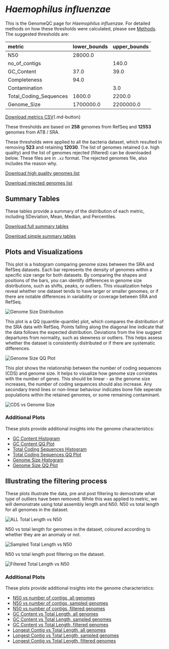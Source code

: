 # *Haemophilus influenzae*

This is the GenomeQC page for *Haemophilus influenzae*. For detailed methods on how these thresholds were calculated, please see [Methods](../../methods.md).
The suggested thresholds are: 

| metric                 | lower_bounds   | upper_bounds   |
|:-----------------------|:---------------|:---------------|
| N50                    | 28000.0        |                |
| no_of_contigs          |                | 140.0          |
| GC_Content             | 37.0           | 39.0           |
| Completeness           | 94.0           |                |
| Contamination          |                | 3.0            |
| Total_Coding_Sequences | 1600.0         | 2200.0         |
| Genome_Size            | 1700000.0      | 2200000.0      |

[Download metrics CSV](Haemophilus_influenzae_metrics.csv){.md-button}


These thresholds are based on **258** genomes from RefSeq and **12553** genomes from ATB / SRA.

These thresholds were applied to all the bacteria dataset, which resulted in removing **523** and retaining **12030**.
The list of genomes retained (i.e. high quality) and the list of genomes rejected (filtered) can be downloaded below. These files are in `.xz` format. The rejected genomes file, also includes the reason why.

[Download high quality genomes list](Haemophilus_influenzae_high_quality_genomes.csv.xz)


[Download rejected genomes list](Haemophilus_influenzae_filtered_out_genomes.csv.xz)



## Summary Tables
These tables provide a summary of the distribution of each metric, including SDeviation, Mean, Median, and Percentiles.

[Download full summary tables](summary.csv)

[Download simple summary tables](selected_summary.csv)

## Plots and Visualizations

This plot is a histogram comparing genome sizes between the SRA and RefSeq datasets. Each bar represents the density of genomes within a specific size range for both datasets. By comparing the shapes and positions of the bars, you can identify differences in genome size distributions, such as shifts, peaks, or outliers. This visualization helps reveal whether one dataset tends to have larger or smaller genomes, or if there are notable differences in variability or coverage between SRA and RefSeq.

![Genome Size Distribution](Genome_Size_refseq_histogram_kde.png)

This plot is a QQ (quantile-quantile) plot, which compares the distribution of the SRA data with RefSeq. Points falling along the diagonal line indicate that the data follows the expected distribution. Deviations from the line suggest departures from normality, such as skewness or outliers. This helps assess whether the dataset is consistently distributed or if there are systematic differences.

![Genome Size QQ Plot](Genome_Size_refseq_qqplot.png)

This plot shows the relationship between the number of coding sequences (CDS) and genome size. It helps to visualize how genome size correlates with the number of genes. This should be linear - as the genome size increases, the number of coding sequences should also increase. Any secondary trend lines or non-linear behaviour indicates bone fide seperate populations within the retained genomes, or some remaining contaminant. 

![CDS vs Genome Size](Haemophilus_influenzae_CDS_vs_Genome_Size.png)

### Additional Plots

These plots provide additional insights into the genome characteristics:

- [GC Content Histogram](GC_Content_refseq_histogram_kde.png)
- [GC Content QQ Plot](GC_Content_refseq_qqplot.png)
- [Total Coding Sequences Histogram](Total_Coding_Sequences_refseq_histogram_kde.png)
- [Total Coding Sequences QQ Plot](Total_Coding_Sequences_refseq_qqplot.png)
- [Genome Size Histogram](Genome_Size_refseq_histogram_kde.png)
- [Genome Size QQ Plot](Genome_Size_refseq_qqplot.png)
## Illustrating the filtering process
These plots illustrate the data, pre and post filtering to demostrate what type of outliers have been removed. While this was applied to metric, we will demonstrate using total assembly length and N50.
N50 vs total length for all genomes in the dataset.

![ALL Total Length vs N50](Haemophilus_influenzae_all_total_length_N50.png)

N50 vs total length for genomes in the dataset, coloured according to whether they are an anomaly or not.

![Sampled Total Length vs N50](Haemophilus_influenzae_sample_total_length_N50.png)

N50 vs total length post filtering on the dataset.

![Filtered Total Length vs N50](Haemophilus_influenzae_filt_total_length_N50.png)

### Additional Plots

These plots provide additional insights into the genome characteristics:

- [N50 vs number of contigs, all genomes](Haemophilus_influenzae_all_N50_number.png)
- [N50 vs number of contigs, sampled genomes](Haemophilus_influenzae_sample_N50_number.png)
- [N50 vs number of contigs, filtered genomes](Haemophilus_influenzae_filt_N50_number.png)
- [GC Content vs Total Length, all genomes](Haemophilus_influenzae_all_total_length_GC_Content.png)
- [GC Content vs Total Length, sampled genomes](Haemophilus_influenzae_sample_total_length_GC_Content.png)
- [GC Content vs Total Length, filtered genomes](Haemophilus_influenzae_filt_total_length_GC_Content.png)
- [Longest Contig vs Total Length, all genomes](Haemophilus_influenzae_all_total_length_longest.png)
- [Longest Contig vs Total Length, sampled genomes](Haemophilus_influenzae_sample_total_length_longest.png)
- [Longest Contig vs Total Length, filtered genomes](Haemophilus_influenzae_filt_total_length_longest.png)
